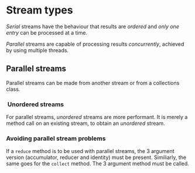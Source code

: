 # Stream types

*Serial* streams have the behaviour that results are *ordered* and *only one entry* can be processed at a time.

*Parallel* streams are capable of processing results *concurrently*, achieved by using multiple threads.

## Parallel streams

Parallel streams can be made from another stream or from a collections class.

###  Unordered streams

For parallel streams, *unordered* streams are more performant. It is merely a method call on an existing stream, to obtain an *unordered* stream.

### Avoiding parallel stream problems

If a `reduce` method is to be used with parallel streams, the 3 argument version (accumulator, reducer and identity) must be present.
Similiarly, the same goes for the `collect` method. The 3 argument method must be called.
